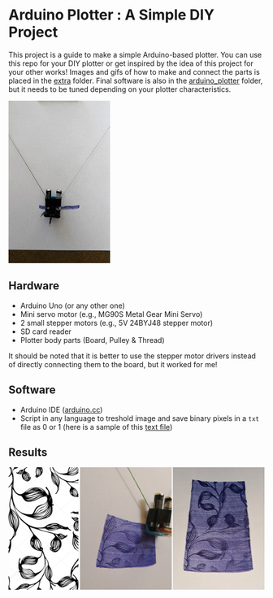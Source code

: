 # Arduino Plotter : A Simple DIY Project
This project is a guide to make a simple Arduino-based plotter. You can use this repo for your  DIY plotter or get inspired by the idea of this project for your other works!
Images and gifs of how to make and connect the parts is placed in the [extra](extra/) folder. Final software is also in the [arduino_plotter](arduino_plotter/) folder, but it needs to be tuned depending on your plotter characteristics.

![plotter in action](extra/drawing.gif)

## Hardware
- Arduino Uno (or any other one)
- Mini servo motor (e.g., MG90S Metal Gear Mini Servo)
- 2 small stepper motors (e.g., 5V 24BYJ48 stepper motor)
- SD card reader
- Plotter body parts (Board, Pulley & Thread)

It should be noted that it is better to use the stepper motor drivers instead of directly connecting them to the board, but it worked for me!

## Software
- Arduino IDE ([arduino.cc](https://www.arduino.cc/en/Main/Software))
- Script in any language to treshold image and save binary pixels in a ```txt``` file as 0 or 1 (here is a sample of this [text file](arduino_plotter/pixels.txt))

## Results

![sample1](extra/sample1.png)

